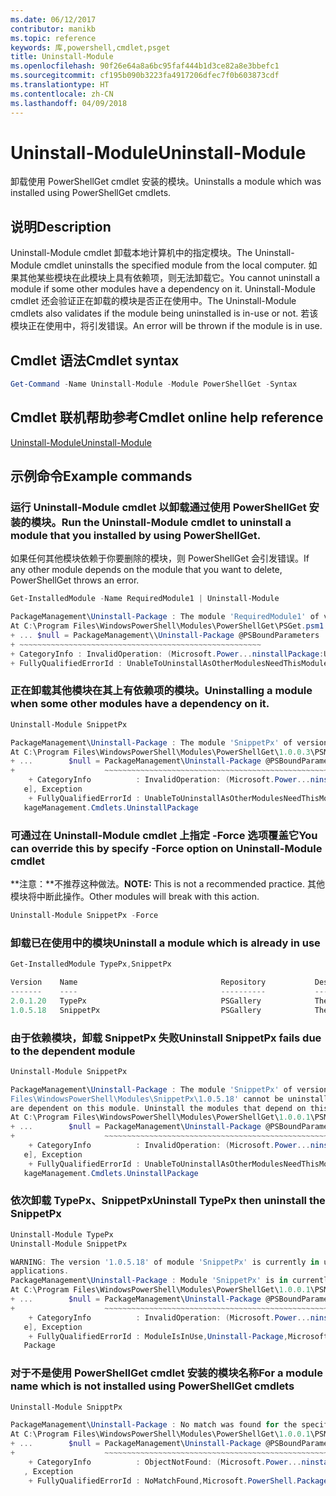 ```yaml
---
ms.date: 06/12/2017
contributor: manikb
ms.topic: reference
keywords: 库,powershell,cmdlet,psget
title: Uninstall-Module
ms.openlocfilehash: 90f26e64a8a6bc95faf444b1d3ce82a8e3bbefc1
ms.sourcegitcommit: cf195b090b3223fa4917206dfec7f0b603873cdf
ms.translationtype: HT
ms.contentlocale: zh-CN
ms.lasthandoff: 04/09/2018
---
```

# <a name="uninstall-module"></a><span data-ttu-id="88055-103">Uninstall-Module</span><span class="sxs-lookup"><span data-stu-id="88055-103">Uninstall-Module</span></span>

<span data-ttu-id="88055-104">卸载使用 PowerShellGet cmdlet 安装的模块。</span><span class="sxs-lookup"><span data-stu-id="88055-104">Uninstalls a module which was installed using PowerShellGet cmdlets.</span></span>

## <a name="description"></a><span data-ttu-id="88055-105">说明</span><span class="sxs-lookup"><span data-stu-id="88055-105">Description</span></span>

<span data-ttu-id="88055-106">Uninstall-Module cmdlet 卸载本地计算机中的指定模块。</span><span class="sxs-lookup"><span data-stu-id="88055-106">The Uninstall-Module cmdlet uninstalls the specified module from the local computer.</span></span>
<span data-ttu-id="88055-107">如果其他某些模块在此模块上具有依赖项，则无法卸载它。</span><span class="sxs-lookup"><span data-stu-id="88055-107">You cannot uninstall a module if some other modules have a dependency on it.</span></span>
<span data-ttu-id="88055-108">Uninstall-Module cmdlet 还会验证正在卸载的模块是否正在使用中。</span><span class="sxs-lookup"><span data-stu-id="88055-108">The Uninstall-Module cmdlets also validates if the module being uninstalled is in-use or not.</span></span> <span data-ttu-id="88055-109">若该模块正在使用中，将引发错误。</span><span class="sxs-lookup"><span data-stu-id="88055-109">An error will be thrown if the module is in use.</span></span>

## <a name="cmdlet-syntax"></a><span data-ttu-id="88055-110">Cmdlet 语法</span><span class="sxs-lookup"><span data-stu-id="88055-110">Cmdlet syntax</span></span>
```powershell
Get-Command -Name Uninstall-Module -Module PowerShellGet -Syntax
```

## <a name="cmdlet-online-help-reference"></a><span data-ttu-id="88055-111">Cmdlet 联机帮助参考</span><span class="sxs-lookup"><span data-stu-id="88055-111">Cmdlet online help reference</span></span>

[<span data-ttu-id="88055-112">Uninstall-Module</span><span class="sxs-lookup"><span data-stu-id="88055-112">Uninstall-Module</span></span>](http://go.microsoft.com/fwlink/?LinkId=526864)


## <a name="example-commands"></a><span data-ttu-id="88055-113">示例命令</span><span class="sxs-lookup"><span data-stu-id="88055-113">Example commands</span></span>

###  <a name="run-the-uninstall-module-cmdlet-to-uninstall-a-module-that-you-installed-by-using-powershellget"></a><span data-ttu-id="88055-114">运行 Uninstall-Module cmdlet 以卸载通过使用 PowerShellGet 安装的模块。</span><span class="sxs-lookup"><span data-stu-id="88055-114">Run the Uninstall-Module cmdlet to uninstall a module that you installed by using PowerShellGet.</span></span>
<span data-ttu-id="88055-115">如果任何其他模块依赖于你要删除的模块，则 PowerShellGet 会引发错误。</span><span class="sxs-lookup"><span data-stu-id="88055-115">If any other module depends on the module that you want to delete, PowerShellGet throws an error.</span></span>
```powershell
Get-InstalledModule -Name RequiredModule1 | Uninstall-Module

PackageManagement\Uninstall-Package : The module 'RequiredModule1' of version '2.5' in module base folder 'C:\Program Files\WindowsPowerShell\Modules\RequiredModule1\2.5' cannot be uninstalled, because one or more other modules 'ModuleWithDependencies2' are dependent on this module. Uninstall the modules that depend on this module before uninstalling module 'RequiredModule1'.
At C:\Program Files\WindowsPowerShell\Modules\PowerShellGet\PSGet.psm1:1303 char:25
+ ... $null = PackageManagement\\Uninstall-Package @PSBoundParameters
+ ~~~~~~~~~~~~~~~~~~~~~~~~~~~~~~~~~~~~~~~~~~~~~~~~~~~~~~
+ CategoryInfo : InvalidOperation: (Microsoft.Power...ninstallPackage:UninstallPackage) [Uninstall-Package], Exception
+ FullyQualifiedErrorId : UnableToUninstallAsOtherModulesNeedThisModule,Uninstall-Package,Microsoft.PowerShell.PackageManagement.Cmdlets.UninstallPackage
```

### <a name="uninstalling-a-module-when-some-other-modules-have-a-dependency-on-it"></a><span data-ttu-id="88055-116">正在卸载其他模块在其上有依赖项的模块。</span><span class="sxs-lookup"><span data-stu-id="88055-116">Uninstalling a module when some other modules have a dependency on it.</span></span>

```powershell
Uninstall-Module SnippetPx

PackageManagement\Uninstall-Package : The module 'SnippetPx' of version '1.0.5.18' in module base folder 'C:\ProgramFiles\WindowsPowerShell\Modules\SnippetPx\1.0.5.18' cannot be uninstalled, because one or more other modules 'TypePx' are dependent on this module. Uninstall the modules that depend on this module before uninstalling module 'SnippetPx'.
At C:\Program Files\WindowsPowerShell\Modules\PowerShellGet\1.0.0.3\PSModule.psm1:1803 char:21
+ ...        $null = PackageManagement\Uninstall-Package @PSBoundParameters
+                    ~~~~~~~~~~~~~~~~~~~~~~~~~~~~~~~~~~~~~~~~~~~~~~~~~~~~~~
    + CategoryInfo          : InvalidOperation: (Microsoft.Power...ninstallPackage:UninstallPackage) [Uninstall-Packag
   e], Exception
    + FullyQualifiedErrorId : UnableToUninstallAsOtherModulesNeedThisModule,Uninstall-Package,Microsoft.PowerShell.Pac
   kageManagement.Cmdlets.UninstallPackage
```

### <a name="you-can-override-this-by-specify--force-option-on-uninstall-module-cmdlet"></a><span data-ttu-id="88055-117">可通过在 Uninstall-Module cmdlet 上指定 -Force 选项覆盖它</span><span class="sxs-lookup"><span data-stu-id="88055-117">You can override this by specify -Force option on Uninstall-Module cmdlet</span></span>
<span data-ttu-id="88055-118">**注意：**不推荐这种做法。</span><span class="sxs-lookup"><span data-stu-id="88055-118">**NOTE:** This is not a recommended practice.</span></span> <span data-ttu-id="88055-119">其他模块将中断此操作。</span><span class="sxs-lookup"><span data-stu-id="88055-119">Other modules will break with this action.</span></span>

```powershell
Uninstall-Module SnippetPx -Force
```

### <a name="uninstall-a-module-which-is-already-in-use"></a><span data-ttu-id="88055-120">卸载已在使用中的模块</span><span class="sxs-lookup"><span data-stu-id="88055-120">Uninstall a module which is already in use</span></span>

```powershell
Get-InstalledModule TypePx,SnippetPx

Version    Name                                Repository           Description
-------    ----                                ----------           -----------
2.0.1.20   TypePx                              PSGallery            The TypePx module adds properties and methods to...
1.0.5.18   SnippetPx                           PSGallery            The SnippetPx module enhances the snippet experi...
```

### <a name="uninstall-snippetpx-fails-due-to-the-dependent-module"></a><span data-ttu-id="88055-121">由于依赖模块，卸载 SnippetPx 失败</span><span class="sxs-lookup"><span data-stu-id="88055-121">Uninstall SnippetPx fails due to the dependent module</span></span>

```powershell
Uninstall-Module SnippetPx

PackageManagement\Uninstall-Package : The module 'SnippetPx' of version '1.0.5.18' in module base folder 'C:\Program
Files\WindowsPowerShell\Modules\SnippetPx\1.0.5.18' cannot be uninstalled, because one or more other modules 'TypePx'
are dependent on this module. Uninstall the modules that depend on this module before uninstalling module 'SnippetPx'.
At C:\Program Files\WindowsPowerShell\Modules\PowerShellGet\1.0.0.1\PSModule.psm1:1914 char:21
+ ...        $null = PackageManagement\Uninstall-Package @PSBoundParameters
+                    ~~~~~~~~~~~~~~~~~~~~~~~~~~~~~~~~~~~~~~~~~~~~~~~~~~~~~~
    + CategoryInfo          : InvalidOperation: (Microsoft.Power...ninstallPackage:UninstallPackage) [Uninstall-Packag
   e], Exception
    + FullyQualifiedErrorId : UnableToUninstallAsOtherModulesNeedThisModule,Uninstall-Package,Microsoft.PowerShell.Pac
   kageManagement.Cmdlets.UninstallPackage
```

### <a name="uninstall-typepx-then-uninstall-the-snippetpx"></a><span data-ttu-id="88055-122">依次卸载 TypePx、SnippetPx</span><span class="sxs-lookup"><span data-stu-id="88055-122">Uninstall TypePx then uninstall the SnippetPx</span></span>

```powershell
Uninstall-Module TypePx
Uninstall-Module SnippetPx

WARNING: The version '1.0.5.18' of module 'SnippetPx' is currently in use. Retry the operation after closing the
applications.
PackageManagement\Uninstall-Package : Module 'SnippetPx' is in currently in use.
At C:\Program Files\WindowsPowerShell\Modules\PowerShellGet\1.0.0.1\PSModule.psm1:1914 char:21
+ ...        $null = PackageManagement\Uninstall-Package @PSBoundParameters
+                    ~~~~~~~~~~~~~~~~~~~~~~~~~~~~~~~~~~~~~~~~~~~~~~~~~~~~~~
    + CategoryInfo          : InvalidOperation: (Microsoft.Power...ninstallPackage:UninstallPackage) [Uninstall-Packag
   e], Exception
    + FullyQualifiedErrorId : ModuleIsInUse,Uninstall-Package,Microsoft.PowerShell.PackageManagement.Cmdlets.Uninstall
   Package
```


### <a name="for-a-module-name-which-is-not-installed-using-powershellget-cmdlets"></a><span data-ttu-id="88055-123">对于不是使用 PowerShellGet cmdlet 安装的模块名称</span><span class="sxs-lookup"><span data-stu-id="88055-123">For a module name which is not installed using PowerShellGet cmdlets</span></span>

```powershell
Uninstall-Module SnipptPx

PackageManagement\Uninstall-Package : No match was found for the specified search criteria and module names 'SnipptPx'.
At C:\Program Files\WindowsPowerShell\Modules\PowerShellGet\1.0.0.1\PSModule.psm1:1914 char:21
+ ...        $null = PackageManagement\Uninstall-Package @PSBoundParameters
+                    ~~~~~~~~~~~~~~~~~~~~~~~~~~~~~~~~~~~~~~~~~~~~~~~~~~~~~~
    + CategoryInfo          : ObjectNotFound: (Microsoft.Power...ninstallPackage:UninstallPackage) [Uninstall-Package]
   , Exception
    + FullyQualifiedErrorId : NoMatchFound,Microsoft.PowerShell.PackageManagement.Cmdlets.UninstallPackage
```